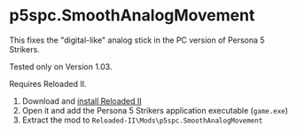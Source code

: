 # p5spc.SmoothAnalogMovement

This fixes the "digital-like" analog stick in the PC version of Persona 5 Strikers.

Tested only on Version 1.03.

Requires Reloaded II.

1. Download and [install Reloaded II](https://github.com/Reloaded-Project/Reloaded-II/releases)
1. Open it and add the Persona 5 Strikers application executable (`game.exe`)
1. Extract the mod to `Reloaded-II\Mods\p5spc.SmoothAnalogMovement`
